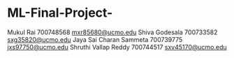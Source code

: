 # ML-Final-Project-

Mukul Rai    700748568  mxr85680@ucmo.edu
Shiva Godesala   700733582 sxg35820@ucmo.edu
Jaya Sai Charan Sammeta   700739775 jxs97750@ucmo.edu
Shruthi Vallap Reddy   700744517 sxv45170@ucmo.edu
